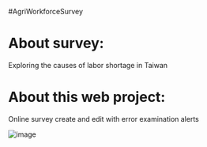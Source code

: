 #AgriWorkforceSurvey

# About survey: 

Exploring the causes of labor shortage in Taiwan

# About this web project: 

Online survey create and edit with error examination alerts

![image](https://github.com/travishen/AgriWorkforceSurvey/blob/master/img/page.PNG?raw=true)
